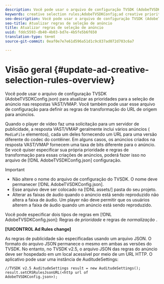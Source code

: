 ```yaml
---
description: Você pode usar o arquivo de configuração TVSDK (AdobeTVSDKConfig.json) para atualizar as prioridades para a seleção de anúncio nas respostas VAST/VMAP. Você também pode usar esse arquivo de configuração para definir as regras de transformação do URL de origem para anúncios.
keywords: creative selection rules;AdobeTVSDKConfig;ad creative priorities;transformation rules
seo-description: Você pode usar o arquivo de configuração TVSDK (AdobeTVSDKConfig.json) para atualizar as prioridades para a seleção de anúncio nas respostas VAST/VMAP. Você também pode usar esse arquivo de configuração para definir as regras de transformação do URL de origem para anúncios.
seo-title: Atualizar regras de seleção de anúncio
title: Atualizar regras de seleção de anúncio
uuid: fddc5593-db40-4b03-bd7e-4b5fe5b6f650
translation-type: tm+mt
source-git-commit: 0eaf0e7e7e61d596a51d1c9c837ad072d703c6a7

---
```



# Visão geral {#update-ad-creative-selection-rules-overview}

Você pode usar o arquivo de configuração TVSDK (AdobeTVSDKConfig.json) para atualizar as prioridades para a seleção de anúncio nas respostas VAST/VMAP. Você também pode usar esse arquivo de configuração para definir as regras de transformação do URL de origem para anúncios.

Quando o player de vídeo faz uma solicitação para um servidor de publicidade, a resposta VAST/VMAP geralmente inclui vários anúncios ( `MediaFile` elementos), cada um deles fornecendo um URL para uma versão diferente do codec do contêiner. Em alguns casos, os anúncios criados na resposta VAST/VMAP fornecem uma taxa de bits diferente para o anúncio. Se você quiser especificar sua própria prioridade e regras de transformação para essas criações de anúncios, poderá fazer isso no arquivo de [!DNL AdobeTVSDKConfig.json] configuração.

>[!IMPORTANT]
>
>* Não altere o nome do arquivo de configuração do TVSDK. O nome deve permanecer [!DNL AdobeTVSDKConfig.json].
>* Esse arquivo deve ser colocado na [!DNL assets/] pasta do seu projeto.
>* Alterar as faixas de áudio quando o anúncio está sendo reproduzido não altera a faixa de áudio. Um player não deve permitir que os usuários alterem a faixa de áudio quando um anúncio está sendo reproduzido.
>



Você pode especificar dois tipos de regras em [!DNL AdobeTVSDKConfig.json]: Regras de *prioridade* e regras de *normalização* .

**[!UICONTROL Ad Rules change]**

<!--<a id="section_EDCE7C94156D4A47AA2FBAE9BE0390CE"></a>-->

As regras de publicidade são especificadas usando um arquivo JSON. O formato do arquivo JSON permanece o mesmo em ambas as versões do TVSDK. No entanto, no TVSDK v2.5, o arquivo JSON das regras do anúncio deve ser hospedado em um local acessível por meio de um URL HTTP. O aplicativo pode usar uma instância de AuditudeSettings:

```
//TVSDK v2.5 AuditudeSettings result = new AuditudeSettings(); 
result.setCRSRulesJsonURL(<http url of 
AdobeTVSDKConfig.json>);  
```

